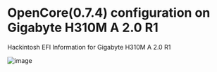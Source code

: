 # OpenCore(0.7.4) configuration on Gigabyte H310M A 2.0 R1
Hackintosh EFI Information for Gigabyte H310M A 2.0 R1 


![image](https://user-images.githubusercontent.com/4536776/134782821-86c9aca3-ad0a-4353-b554-5ea6955dbe15.png)
